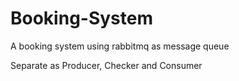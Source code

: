 # Booking-System
A booking system using rabbitmq as message queue

Separate as Producer, Checker and Consumer
